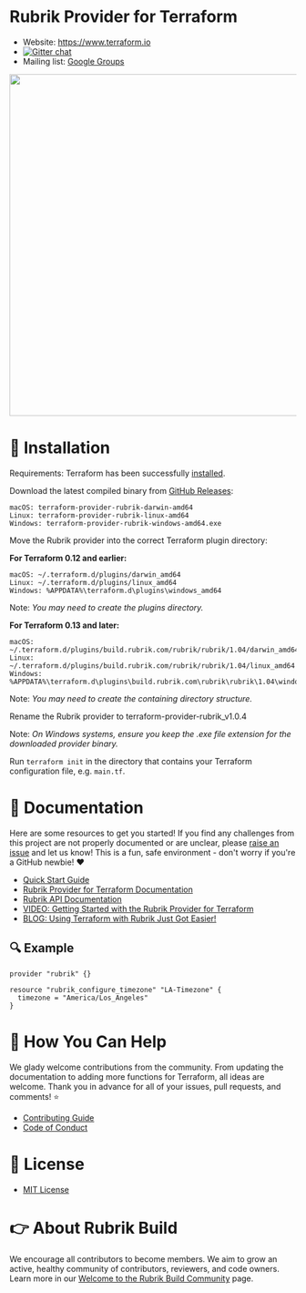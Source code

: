 # Rubrik Provider for Terraform

- Website: https://www.terraform.io
- [![Gitter chat](https://badges.gitter.im/hashicorp-terraform/Lobby.png)](https://gitter.im/hashicorp-terraform/Lobby)
- Mailing list: [Google Groups](http://groups.google.com/group/terraform-tool)

<img src="https://cdn.rawgit.com/hashicorp/terraform-website/master/content/source/assets/images/logo-hashicorp.svg" width="600px">


# :hammer: Installation

Requirements: Terraform has been successfully [installed](https://learn.hashicorp.com/terraform/getting-started/install.html).

Download the latest compiled binary from [GitHub Releases](https://github.com/rubrikinc/rubrik-provider-for-terraform/releases):
````
macOS: terraform-provider-rubrik-darwin-amd64
Linux: terraform-provider-rubrik-linux-amd64
Windows: terraform-provider-rubrik-windows-amd64.exe
````
Move the Rubrik provider into the correct Terraform plugin directory:

**For Terraform 0.12 and earlier:**
````
macOS: ~/.terraform.d/plugins/darwin_amd64
Linux: ~/.terraform.d/plugins/linux_amd64
Windows: %APPDATA%\terraform.d\plugins\windows_amd64
`````
Note: _You may need to create the plugins directory._

**For Terraform 0.13 and later:**
````
macOS: ~/.terraform.d/plugins/build.rubrik.com/rubrik/rubrik/1.04/darwin_amd64
Linux: ~/.terraform.d/plugins/build.rubrik.com/rubrik/rubrik/1.04/linux_amd64
Windows: %APPDATA%\terraform.d\plugins\build.rubrik.com\rubrik\rubrik\1.04\windows_amd64
`````
Note: _You may need to create the containing directory structure._

Rename the Rubrik provider to terraform-provider-rubrik_v1.0.4

Note: _On Windows systems, ensure you keep the .exe file extension for the downloaded provider binary._

Run `terraform init` in the directory that contains your Terraform configuration file, e.g. `main.tf`.

# :blue_book: Documentation

Here are some resources to get you started! If you find any challenges from this project are not properly documented or are unclear, please [raise an issue](https://github.com/rubrikinc/rubrik-provider-for-terraform/issues/new/choose) and let us know! This is a fun, safe environment - don't worry if you're a GitHub newbie! :heart:

* [Quick Start Guide](https://github.com/rubrikinc/rubrik-provider-for-terraform/blob/master/docs/quick-start.md)
* [Rubrik Provider for Terraform Documentation](https://rubrik.gitbook.io/terraform-provider-for-rubrik/)
* [Rubrik API Documentation](https://github.com/rubrikinc/api-documentation)
* [VIDEO: Getting Started with the Rubrik Provider for Terraform](https://www.youtube.com/watch?v=kV1xiP1tHY0)
* [BLOG: Using Terraform with Rubrik Just Got Easier!](https://www.rubrik.com/blog/rubrik-provider-terraform/)

## :mag: Example

```hcl
provider "rubrik" {}

resource "rubrik_configure_timezone" "LA-Timezone" {
  timezone = "America/Los_Angeles"
}
```

# :muscle: How You Can Help

We glady welcome contributions from the community. From updating the documentation to adding more functions for Terraform, all ideas are welcome. Thank you in advance for all of your issues, pull requests, and comments! :star:

* [Contributing Guide](CONTRIBUTING.md)
* [Code of Conduct](CODE_OF_CONDUCT.md)

# :pushpin: License

* [MIT License](LICENSE)

# :point_right: About Rubrik Build

We encourage all contributors to become members. We aim to grow an active, healthy community of contributors, reviewers, and code owners. Learn more in our [Welcome to the Rubrik Build Community](https://github.com/rubrikinc/welcome-to-rubrik-build) page.
